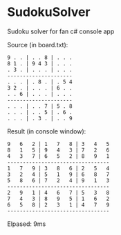 # SudokuSolver
Sudoku solver for fan
c# console app

Source (in board.txt):
```
9 . . | . . 8 | . . .
8 1 . | 9 4 3 | . . .
. 3 . | . . . | . . .
---------------------
. . . | . 8 . | . 5 4
3 2 . | . . . | 6 . .
. . 6 | . . . | . . .
---------------------
. . . | . . 7 | 5 . 8
. . . | . . 5 | . 6 .
. . . | . 3 . | . . 9
```

Result (in console window):
```
9   6   2 | 1   7   8 | 3   4   5
8   1   5 | 9   4   3 | 7   2   6
4   3   7 | 6   5   2 | 8   9   1
---------------------------------
1   7   9 | 3   8   6 | 2   5   4
3   2   4 | 5   1   9 | 6   8   7
5   8   6 | 7   2   4 | 9   1   3
---------------------------------
2   9   1 | 4   6   7 | 5   3   8
7   4   3 | 8   9   5 | 1   6   2
6   5   8 | 2   3   1 | 4   7   9
---------------------------------
```

Elpased: 9ms


